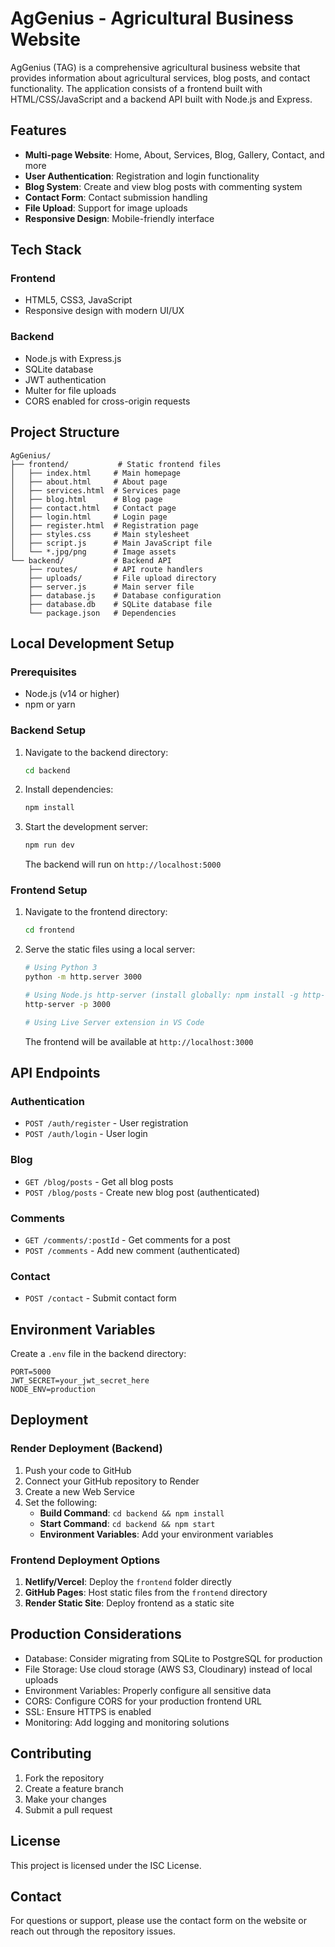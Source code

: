 # AgGenius - Agricultural Business Website

AgGenius (TAG) is a comprehensive agricultural business website that provides information about agricultural services, blog posts, and contact functionality. The application consists of a frontend built with HTML/CSS/JavaScript and a backend API built with Node.js and Express.

## Features

- **Multi-page Website**: Home, About, Services, Blog, Gallery, Contact, and more
- **User Authentication**: Registration and login functionality
- **Blog System**: Create and view blog posts with commenting system
- **Contact Form**: Contact submission handling
- **File Upload**: Support for image uploads
- **Responsive Design**: Mobile-friendly interface

## Tech Stack

### Frontend

- HTML5, CSS3, JavaScript
- Responsive design with modern UI/UX

### Backend

- Node.js with Express.js
- SQLite database
- JWT authentication
- Multer for file uploads
- CORS enabled for cross-origin requests

## Project Structure

```
AgGenius/
├── frontend/           # Static frontend files
│   ├── index.html     # Main homepage
│   ├── about.html     # About page
│   ├── services.html  # Services page
│   ├── blog.html      # Blog page
│   ├── contact.html   # Contact page
│   ├── login.html     # Login page
│   ├── register.html  # Registration page
│   ├── styles.css     # Main stylesheet
│   ├── script.js      # Main JavaScript file
│   └── *.jpg/png      # Image assets
└── backend/           # Backend API
    ├── routes/        # API route handlers
    ├── uploads/       # File upload directory
    ├── server.js      # Main server file
    ├── database.js    # Database configuration
    ├── database.db    # SQLite database file
    └── package.json   # Dependencies
```

## Local Development Setup

### Prerequisites

- Node.js (v14 or higher)
- npm or yarn

### Backend Setup

1. Navigate to the backend directory:

   ```bash
   cd backend
   ```

2. Install dependencies:

   ```bash
   npm install
   ```

3. Start the development server:
   ```bash
   npm run dev
   ```
   The backend will run on `http://localhost:5000`

### Frontend Setup

1. Navigate to the frontend directory:

   ```bash
   cd frontend
   ```

2. Serve the static files using a local server:

   ```bash
   # Using Python 3
   python -m http.server 3000

   # Using Node.js http-server (install globally: npm install -g http-server)
   http-server -p 3000

   # Using Live Server extension in VS Code
   ```

   The frontend will be available at `http://localhost:3000`

## API Endpoints

### Authentication

- `POST /auth/register` - User registration
- `POST /auth/login` - User login

### Blog

- `GET /blog/posts` - Get all blog posts
- `POST /blog/posts` - Create new blog post (authenticated)

### Comments

- `GET /comments/:postId` - Get comments for a post
- `POST /comments` - Add new comment (authenticated)

### Contact

- `POST /contact` - Submit contact form

## Environment Variables

Create a `.env` file in the backend directory:

```env
PORT=5000
JWT_SECRET=your_jwt_secret_here
NODE_ENV=production
```

## Deployment

### Render Deployment (Backend)

1. Push your code to GitHub
2. Connect your GitHub repository to Render
3. Create a new Web Service
4. Set the following:
   - **Build Command**: `cd backend && npm install`
   - **Start Command**: `cd backend && npm start`
   - **Environment Variables**: Add your environment variables

### Frontend Deployment Options

1. **Netlify/Vercel**: Deploy the `frontend` folder directly
2. **GitHub Pages**: Host static files from the `frontend` directory
3. **Render Static Site**: Deploy frontend as a static site

## Production Considerations

- Database: Consider migrating from SQLite to PostgreSQL for production
- File Storage: Use cloud storage (AWS S3, Cloudinary) instead of local uploads
- Environment Variables: Properly configure all sensitive data
- CORS: Configure CORS for your production frontend URL
- SSL: Ensure HTTPS is enabled
- Monitoring: Add logging and monitoring solutions

## Contributing

1. Fork the repository
2. Create a feature branch
3. Make your changes
4. Submit a pull request

## License

This project is licensed under the ISC License.

## Contact

For questions or support, please use the contact form on the website or reach out through the repository issues.
